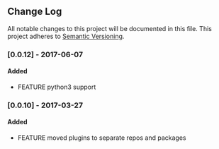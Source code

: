 ## Change Log
All notable changes to this project will be documented in this file.
This project adheres to [Semantic Versioning](http://semver.org/).

### [0.0.12] - 2017-06-07 
#### Added
- FEATURE python3 support

### [0.0.10] - 2017-03-27
#### Added
- FEATURE moved plugins to separate repos and packages
